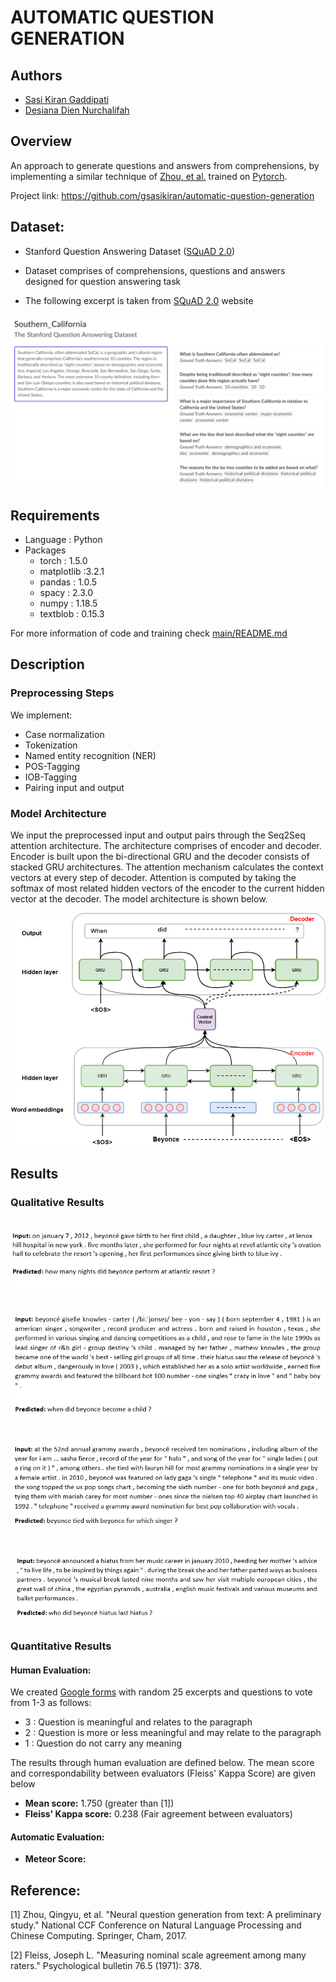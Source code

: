 # AUTOMATIC QUESTION GENERATION

## Authors
  - [Sasi Kiran Gaddipati](https://github.com/gsasikiran)
  - [Desiana Dien Nurchalifah](https://github.com/desinurch)

## Overview

  An approach to generate questions and answers from comprehensions, by implementing a similar technique of [Zhou, et al.](https://arxiv.org/pdf/1704.01792.pdf) trained on [Pytorch](https://pytorch.org/).
  
  Project link: https://github.com/gsasikiran/automatic-question-generation
 
 ## Dataset: 
  - Stanford Question Answering Dataset ([SQuAD 2.0](https://rajpurkar.github.io/SQuAD-explorer/))
  
  - Dataset comprises of comprehensions, questions and answers designed for question answering task
  
  - The following excerpt is taken from [SQuAD 2.0](https://rajpurkar.github.io/SQuAD-explorer/explore/v2.0/dev/Southern_California.html) website
  
  ![Excerpt of Dataset from here](/images/squad_dataset.PNG)
  
 
 ## Requirements
  - Language : Python
  - Packages
    - torch : 1.5.0
    - matplotlib :3.2.1
    - pandas : 1.0.5
    - spacy : 2.3.0
    - numpy : 1.18.5
    - textblob : 0.15.3
 
 For more information of code and training check [main/README.md](https://github.com/gsasikiran/automatic-question-generation/tree/master/main)
 
 ## Description
 
 ### Preprocessing Steps
   We implement:
   *  Case normalization    
   * Tokenization    
   * Named entity recognition (NER)    
   * POS-Tagging    
   * IOB-Tagging    
   * Pairing input and output
    
 ### Model Architecture
  
   We input the preprocessed input and output pairs through the Seq2Seq attention architecture. The architecture comprises of encoder and decoder. Encoder is built upon the bi-directional GRU and the decoder consists of stacked GRU architectures. The attention mechanism calculates the context vectors at every step of decoder. Attention is computed by taking the softmax of most related hidden vectors of the  encoder to the current hidden vector at the decoder. The model architecture is shown below.
   
   ![Model architecture](/images/AQG_model.png) 
   
   
 
 
 ## Results
 
 ### Qualitative Results
 ![](/images/totally_crct.PNG) 
 ---------------------------------------------------------------------------
 ![](/images/partially_crct.PNG) 
 ---------------------------------------------------------------------------
 ![](/images/wrong_1.PNG) 
 ---------------------------------------------------------------------------
 ![](/images/wrong_2.PNG)
 ---------------------------------------------------------------------------
 ### Quantitative Results
 
 #### Human Evaluation:
  We created [Google forms](https://forms.gle/TFLSjGU843XSTac39) with random 25 excerpts and questions to vote from 1-3 as follows:
  - 3 : Question is meaningful and relates to the paragraph
  - 2 : Question is more or less meaningful and may relate to the paragraph
  - 1 : Question do not carry any meaning
  
  The results through human evaluation are defined below. The mean score and correspondability between evaluators (Fleiss' Kappa Score) are given below
  - **Mean score:** 1.750 (greater than [1])
  - **Fleiss' Kappa score:** 0.238 (Fair agreement between evaluators)
  
  #### Automatic Evaluation:
  - **Meteor Score:**
  
  
 
 ## Reference:
 [1] Zhou, Qingyu, et al. "Neural question generation from text: A preliminary study." National CCF Conference on Natural Language Processing and Chinese Computing. Springer, Cham, 2017.
 
 [2] Fleiss, Joseph L. "Measuring nominal scale agreement among many raters." Psychological bulletin 76.5 (1971): 378.
 
 
 
 
  
 
  
